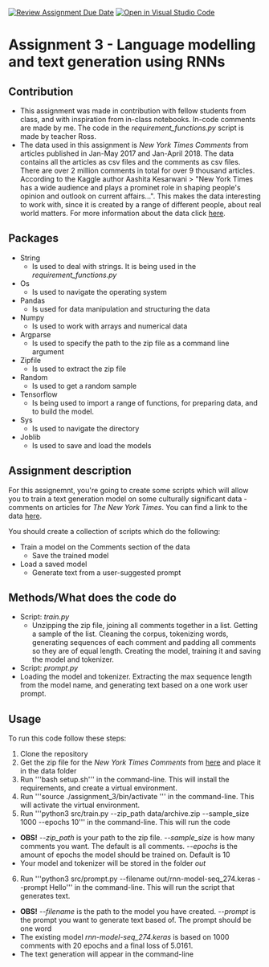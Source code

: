 [![Review Assignment Due Date](https://classroom.github.com/assets/deadline-readme-button-8d59dc4de5201274e310e4c54b9627a8934c3b88527886e3b421487c677d23eb.svg)](https://classroom.github.com/a/5f7lMH9Y)
[![Open in Visual Studio Code](https://classroom.github.com/assets/open-in-vscode-c66648af7eb3fe8bc4f294546bfd86ef473780cde1dea487d3c4ff354943c9ae.svg)](https://classroom.github.com/online_ide?assignment_repo_id=10587647&assignment_repo_type=AssignmentRepo)
# Assignment 3 - Language modelling and text generation using RNNs

## Contribution
- This assignment was made in contribution with fellow students from class, and with inspiration from in-class notebooks. In-code comments are made by me. The code in the *requirement_functions.py* script is made by teacher Ross.
- The data used in this assignment is *New York Times Comments* from articles published in Jan-May 2017 and Jan-April 2018. The data contains all the articles as csv files and the comments as csv files. There are over 2 million comments in total for over 9 thousand articles. According to the Kaggle author Aashita Kesarwani > "New York Times has a wide audience and plays a prominet role in shaping people's opinion and outlook on current affairs...". This makes the data interesting to work with, since it is created by a range of different people, about real world matters. For more information about the data click [here](https://www.kaggle.com/datasets/aashita/nyt-comments).

## Packages
- String
  - Is used to deal with strings. It is being used in the *requirement_functions.py*
- Os
  - Is used to navigate the operating system
- Pandas
  - Is used for data manipulation and structuring the data
- Numpy 
  - Is used to work with arrays and numerical data
- Argparse 
  - Is used to specify the path to the zip file as a command line argument
- Zipfile
  - Is used to extract the zip file
- Random
  - Is used to get a random sample
- Tensorflow
  - Is being used to import a range of functions, for preparing data, and to build the model.
- Sys
  - Is used to navigate the directory
- Joblib
  - Is used to save and load the models
  
## Assignment description 
For this assignemnt, you're going to create some scripts which will allow you to train a text generation model on some culturally significant data - comments on articles for *The New York Times*. You can find a link to the data [here](https://www.kaggle.com/datasets/aashita/nyt-comments).

You should create a collection of scripts which do the following:

- Train a model on the Comments section of the data
  - Save the trained model
- Load a saved model
  - Generate text from a user-suggested prompt

## Methods/What does the code do
- Script: *train.py*
  - Unzipping the zip file, joining all comments together in a list. Getting a sample of the list. Cleaning the corpus, tokenizing words, generating sequences of each comment and padding all comments so they are of equal length. Creating the model, training it and saving the model and tokenizer.
 - Script: *prompt.py*
  - Loading the model and tokenizer. Extracting the max sequence length from the model name, and generating text based on a one work user prompt.
 
## Usage 
To run this code follow these steps:
1. Clone the repository 
2. Get the zip file for the *New York Times Comments* from [here](https://www.kaggle.com/datasets/aashita/nyt-comments) and place it in the data folder
3. Run '''bash setup.sh''' in the command-line. This will install the requirements, and create a virtual environment. 
4. Run '''source ./assignment_3/bin/activate ''' in the command-line. This will activate the virtual environment.
5. Run '''python3 src/train.py --zip_path data/archive.zip --sample_size 1000 --epochs 10''' in the command-line. This will run the code 
  - __OBS!__ *--zip_path* is your path to the zip file. *--sample_size* is how many comments you want. The default is all comments. *--epochs* is the amount of epochs the model should be trained on. Default is 10
  - Your model and tokenizer will be stored in the folder *out*
6. Run '''python3 src/prompt.py --filename out/rnn-model-seq_274.keras  --prompt Hello''' in the command-line. This will run the script that generates text.
  - __OBS!__ *--filename* is the path to the model you have created. *--prompt* is the prompt you want to generate text based of. The prompt should be one word
  - The existing model *rnn-model-seq_274.keras* is based on 1000 comments with 20 epochs and a final loss of 5.0161.
  - The text generation will appear in the command-line
